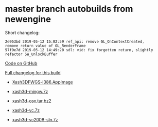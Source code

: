 # master branch autobuilds from newengine

Short changelog:
```
2e953bd 2019-05-12 15:02:59 ref_api: remove GL_OnContextCreated, remove return value of GL_RenderFrame
57f9e7d 2019-05-12 14:49:20 sdl: vid: fix forgotten return, slightly refactor SW_UnlockBuffer
```

[Code on GitHub](https://github.com/FWGS/xash3d-fwgs/tree/2e953bd1a992afb43f8f59bf7e5078840dc801b7)

[Full changelog for this build](https://github.com/FWGS/xash3d-fwgs/commits/2e953bd1a992afb43f8f59bf7e5078840dc801b7)

* [Xash3DFWGS-i386.AppImage](https://github.com/FWGS/xash3d-deploy/blob/newengine-master/Xash3DFWGS-i386.AppImage?raw=true)

* [xash3d-mingw.7z](https://github.com/FWGS/xash3d-deploy/blob/newengine-master/xash3d-mingw.7z?raw=true)

* [xash3d-osx.tar.bz2](https://github.com/FWGS/xash3d-deploy/blob/newengine-master/xash3d-osx.tar.bz2?raw=true)

* [xash3d-vc.7z](https://github.com/FWGS/xash3d-deploy/blob/newengine-master/xash3d-vc.7z?raw=true)

* [xash3d-vc2008-sln.7z](https://github.com/FWGS/xash3d-deploy/blob/newengine-master/xash3d-vc2008-sln.7z?raw=true)

